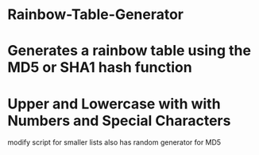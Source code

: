 # Rainbow-Table-Generator
# Generates a rainbow table using the MD5 or SHA1 hash function
# Upper and Lowercase with with Numbers and Special Characters 
modify script for smaller lists
also has random generator for MD5
